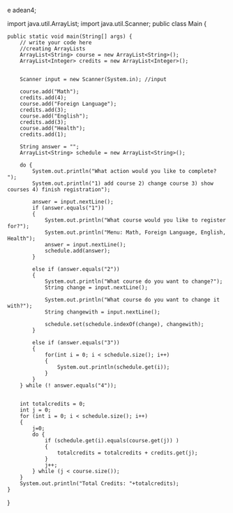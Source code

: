 e adean4;

import java.util.ArrayList;
import java.util.Scanner;
public class Main {

    public static void main(String[] args) {
        // write your code here
        //creating ArrayLists
        ArrayList<String> course = new ArrayList<String>();
        ArrayList<Integer> credits = new ArrayList<Integer>();


        Scanner input = new Scanner(System.in); //input

        course.add("Math");
        credits.add(4);
        course.add("Foreign Language");
        credits.add(3);
        course.add("English");
        credits.add(3);
        course.add("Health");
        credits.add(1);

        String answer = "";
        ArrayList<String> schedule = new ArrayList<String>();

        do {
            System.out.println("What action would you like to complete?          ");
            System.out.println("1) add course 2) change course 3) show courses 4) finish registration");

            answer = input.nextLine();
            if (answer.equals("1"))
            {
                System.out.println("What course would you like to register for?");
                System.out.println("Menu: Math, Foreign Language, English, Health");
                answer = input.nextLine();
                schedule.add(answer);
            }

            else if (answer.equals("2"))
            {
                System.out.println("What course do you want to change?");
                String change = input.nextLine();

                System.out.println("What course do you want to change it with?");
                String changewith = input.nextLine();

                schedule.set(schedule.indexOf(change), changewith);
            }

            else if (answer.equals("3"))
            {
                for(int i = 0; i < schedule.size(); i++)
                {
                    System.out.println(schedule.get(i));
                }
            }
        } while (! answer.equals("4"));


        int totalcredits = 0;
        int j = 0;
        for (int i = 0; i < schedule.size(); i++)
        {
            j=0;
            do {
                if (schedule.get(i).equals(course.get(j)) )
                {
                    totalcredits = totalcredits + credits.get(j);
                }
                j++;
            } while (j < course.size());
        }
        System.out.println("Total Credits: "+totalcredits);
    }
}
